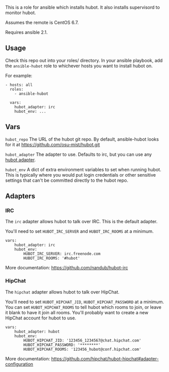 This is a role for ansible which installs hubot.
It also installs supervisord to monitor hubot.

Assumes the remote is CentOS 6.7.

Requires ansible 2.1.

Usage
----

Check this repo out into your roles/ directory.
In your ansible playbook, add the `ansible-hubot` role to whichever hosts you
want to install hubot on.

For example:

    - hosts: all
      roles:
        - ansible-hubot

      vars:
        hubot_adapter: irc
        hubot_env: ...

Vars
----

`hubot_repo` The URL of the hubot git repo.
By default, ansible-hubot looks for it at https://github.com/osu-mist/hubot.git

`hubot_adapter` The adapter to use. Defaults to irc, but you can use any [hubot adapter][].

`hubot_env` A dict of extra environment variables to set when running hubot.
This is typically where you would put login credentials or other sensitive settings that can't be committed directly to the hubot repo.

[hubot adapter]: https://www.npmjs.com/search?q=hubot+adapter

Adapters
----

### IRC ###

The `irc` adapter allows hubot to talk over IRC.
This is the default adapter.

You'll need to set `HUBOT_IRC_SERVER` and `HUBOT_IRC_ROOMS` at a minimum.

    vars:
        hubot_adapter: irc
        hubot_env:
            HUBOT_IRC_SERVER: irc.freenode.com
            HUBOT_IRC_ROOMS: '#hubot'

More documentation: <https://github.com/nandub/hubot-irc>

### HipChat ###

The `hipchat` adapter allows hubot to talk over HipChat.

You'll need to set `HUBOT_HIPCHAT_JID`, `HUBOT_HIPCHAT_PASSWORD` at a minimum.
You can set `HUBOT_HIPCHAT_ROOMS` to tell hubot which rooms to join,
or leave it blank to have it join all rooms.
You'll probably want to create a new HipChat account for hubot to use.

    vars:
        hubot_adapter: hubot
        hubot_env:
            HUBOT_HIPCHAT_JID: '123456_1234567@chat.hipchat.com'
            HUBOT_HIPCHAT_PASSWORD: '********'
            HUBOT_HIPCHAT_ROOMS: '123456_hubot@conf.hipchat.com'

More documentation: <https://github.com/hipchat/hubot-hipchat#adapter-configuration>
